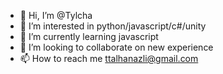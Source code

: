 - 👋 Hi, I’m @Tylcha
- 👀 I’m interested in python/javascript/c#/unity
- 🌱 I’m currently learning javascript
- 💞️ I’m looking to collaborate on new experience
- 📫 How to reach me ttalhanazli@gmail.com

<!---
Tylcha/Tylcha is a ✨ special ✨ repository because its `README.md` (this file) appears on your GitHub profile.
You can click the Preview link to take a look at your changes.
--->
